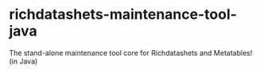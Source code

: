 # richdatashets-maintenance-tool-java
The stand-alone maintenance tool core for Richdatashets and Metatables!  (in Java)
